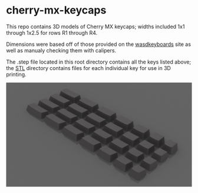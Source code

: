 # cherry-mx-keycaps

This repo contains 3D models of Cherry MX keycaps; widths included 1x1 through 1x2.5 for rows R1 through R4.

Dimensions were based off of those provided on the [wasdkeyboards](http://www.wasdkeyboards.com/) site as well as manualy checking them with calipers.

The .step file located in this root directory contains all the keys listed above; the [STL](/STL) directory contains files for each individual key for use in 3D printing.

![render](render.png)
